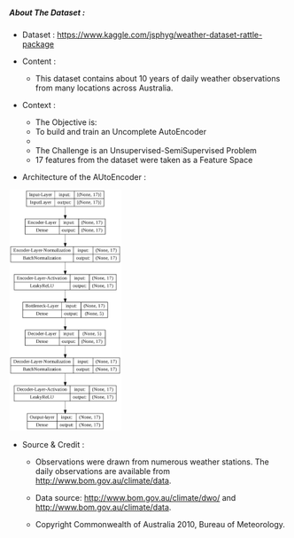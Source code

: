 
##### About The Dataset :

* Dataset : https://www.kaggle.com/jsphyg/weather-dataset-rattle-package
* Content :
    * This dataset contains about 10 years of daily weather observations from many locations across Australia.

* Context :
    * The Objective is:
    * To build and train an Uncomplete AutoEncoder 
    * 
    * The Challenge is an Unsupervised-SemiSupervised Problem 
    * 17 features from the dataset were taken as a Feature Space
    
* Architecture of the AUtoEncoder :
<img src="https://github.com/Hypatchia/GenerativeModeling/blob/main/UncompleteAutoEncoder/AutoEncoder.png" height="40%" width="40%" >

  
  
  
* Source & Credit :
    * Observations were drawn from numerous weather stations. The daily observations are available from http://www.bom.gov.au/climate/data.


    * Data source: http://www.bom.gov.au/climate/dwo/ and http://www.bom.gov.au/climate/data.

    * Copyright Commonwealth of Australia 2010, Bureau of Meteorology.
